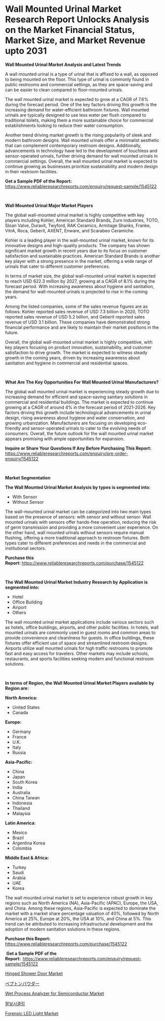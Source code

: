 <p><h1>Wall Mounted Urinal Market Research Report Unlocks Analysis on the Market Financial Status, Market Size, and Market Revenue upto 2031</h1></p><p><strong>Wall Mounted Urinal Market Analysis and Latest Trends</strong></p>
<p><p>A wall mounted urinal is a type of urinal that is affixed to a wall, as opposed to being mounted on the floor. This type of urinal is commonly found in public restrooms and commercial settings, as they are space-saving and can be easier to clean compared to floor-mounted urinals.</p><p>The wall mounted urinal market is expected to grow at a CAGR of 7.6% during the forecast period. One of the key factors driving this growth is the increasing demand for water-efficient bathroom fixtures. Wall mounted urinals are typically designed to use less water per flush compared to traditional toilets, making them a more sustainable choice for commercial establishments looking to reduce their water consumption.</p><p>Another trend driving market growth is the rising popularity of sleek and modern bathroom designs. Wall mounted urinals offer a minimalist aesthetic that can complement contemporary restroom designs. Additionally, advancements in technology have led to the development of touchless and sensor-operated urinals, further driving demand for wall mounted urinals in commercial settings. Overall, the wall mounted urinal market is expected to continue growing as businesses prioritize sustainability and modern design in their restroom facilities.</p></p>
<p><strong>Get a Sample PDF of the Report:&nbsp;</strong> <a href="https://www.reliableresearchreports.com/enquiry/request-sample/1545122">https://www.reliableresearchreports.com/enquiry/request-sample/1545122</a></p>
<p>&nbsp;</p>
<p><strong>Wall Mounted Urinal Major Market Players</strong></p>
<p><p>The global wall-mounted urinal market is highly competitive with key players including Kohler, American Standard Brands, Zurn Industries, TOTO, Sloan Valve, Duravit, Twyford, RAK Ceramics, Armitage Shanks, Franke, VitrA, Roca, Geberit, AXENT, Enware, and Scarabeo Ceramiche. </p><p>Kohler is a leading player in the wall-mounted urinal market, known for its innovative designs and high-quality products. The company has shown significant market growth in recent years due to its focus on customer satisfaction and sustainable practices. American Standard Brands is another key player with a strong presence in the market, offering a wide range of urinals that cater to different customer preferences.</p><p>In terms of market size, the global wall-mounted urinal market is expected to reach USD 622.3 million by 2027, growing at a CAGR of 8.1% during the forecast period. With increasing awareness about hygiene and sanitation, the demand for wall-mounted urinals is projected to rise in the coming years.</p><p>Among the listed companies, some of the sales revenue figures are as follows: Kohler reported sales revenue of USD 7.3 billion in 2020, TOTO reported sales revenue of USD 5.2 billion, and Geberit reported sales revenue of USD 3.1 billion. These companies have demonstrated strong financial performance and are likely to maintain their market positions in the future.</p><p>Overall, the global wall-mounted urinal market is highly competitive, with key players focusing on product innovation, sustainability, and customer satisfaction to drive growth. The market is expected to witness steady growth in the coming years, driven by increasing awareness about sanitation and hygiene in commercial and residential spaces.</p></p>
<p>&nbsp;</p>
<p><strong>What Are The Key Opportunities For Wall Mounted Urinal Manufacturers?</strong></p>
<p><p>The global wall mounted urinal market is experiencing steady growth due to increasing demand for efficient and space-saving sanitary solutions in commercial and residential buildings. The market is expected to continue growing at a CAGR of around 4% in the forecast period of 2021-2026. Key factors driving this growth include technological advancements in urinal design, rising awareness about hygiene and water conservation, and growing urbanization. Manufacturers are focusing on developing eco-friendly and sensor-operated urinals to cater to the evolving needs of consumers. Overall, the future outlook for the wall mounted urinal market appears promising with ample opportunities for expansion.</p></p>
<p><strong>Inquire or Share Your Questions If Any Before Purchasing This Report:</strong> <a href="https://www.reliableresearchreports.com/enquiry/pre-order-enquiry/1545122">https://www.reliableresearchreports.com/enquiry/pre-order-enquiry/1545122</a></p>
<p>&nbsp;</p>
<p><strong>Market Segmentation</strong></p>
<p><strong>The Wall Mounted Urinal Market Analysis by types is segmented into:</strong></p>
<p><ul><li>With Sensor</li><li>Without Sensor</li></ul></p>
<p><p>The wall-mounted urinal market can be categorized into two main types based on the presence of sensors: with sensor and without sensor. Wall mounted urinals with sensors offer hands-free operation, reducing the risk of germ transmission and providing a more convenient user experience. On the other hand, wall mounted urinals without sensors require manual flushing, offering a more traditional approach to restroom fixtures. Both types cater to different preferences and needs in the commercial and institutional sectors.</p></p>
<p><strong>Purchase this Report:&nbsp;</strong><a href="https://www.reliableresearchreports.com/purchase/1545122">https://www.reliableresearchreports.com/purchase/1545122</a></p>
<p>&nbsp;</p>
<p><strong>The Wall Mounted Urinal Market Industry Research by Application is segmented into:</strong></p>
<p><ul><li>Hotel</li><li>Office Building</li><li>Airport</li><li>Others</li></ul></p>
<p><p>The wall mounted urinal market applications include various sectors such as hotels, office buildings, airports, and other public facilities. In hotels, wall mounted urinals are commonly used in guest rooms and common areas to provide convenience and cleanliness for guests. In office buildings, these fixtures offer efficient use of space and streamlined restroom designs. Airports utilize wall mounted urinals for high traffic restrooms to promote fast and easy access for travelers. Other markets may include schools, restaurants, and sports facilities seeking modern and functional restroom solutions.</p></p>
<p>&nbsp;</p>
<p><strong>In terms of Region, the Wall Mounted Urinal Market Players available by Region are:</strong></p>
<p>
    <p> <strong> North America: </strong>
        <ul>
            <li>United States</li>
            <li>Canada</li>
        </ul>
        </p> 
    <p> <strong> Europe: </strong>
        <ul>
            <li>Germany</li>
            <li>France</li>
            <li>U.K.</li>
            <li>Italy</li>
            <li>Russia</li>
        </ul>
        </p> 
    <p> <strong> Asia-Pacific: </strong>
        <ul>
            <li>China</li>
            <li>Japan</li>
            <li>South Korea</li>
            <li>India</li>
            <li>Australia</li>
            <li>China Taiwan</li>
            <li>Indonesia</li>
            <li>Thailand</li>
            <li>Malaysia</li>
        </ul>
        </p> 
    <p> <strong> Latin America: </strong>
        <ul>
            <li>Mexico</li>
            <li>Brazil</li>
            <li>Argentina Korea</li>
            <li>Colombia</li>
        </ul>
        </p> 
    <p> <strong> Middle East & Africa: </strong>
        <ul>
            <li>Turkey</li>
            <li>Saudi</li>
            <li>Arabia</li>
            <li>UAE</li>
            <li>Korea</li>
        </ul>
    </p>
    </p>
<p><p>The wall mounted urinal market is set to experience robust growth in key regions such as North America (NA), Asia-Pacific (APAC), Europe, the USA, and China. Among these regions, Asia-Pacific is expected to dominate the market with a market share percentage valuation of 40%, followed by North America at 25%, Europe at 20%, the USA at 10%, and China at 5%. This trend can be attributed to increasing infrastructural development and the adoption of modern sanitation solutions in these regions.</p></p>
<p><strong>Purchase this Report: </strong><a href="https://www.reliableresearchreports.com/purchase/1545122">https://www.reliableresearchreports.com/purchase/1545122</a></p>
<p>&nbsp;<strong>Get a Sample PDF of the Report:&nbsp;&nbsp;</strong><a href="https://www.reliableresearchreports.com/enquiry/request-sample/1545122">https://www.reliableresearchreports.com/enquiry/request-sample/1545122</a></p>
<p><strong></strong></p>
<p><p><a href="https://github.com/guneycigdem35/Market-Research-Report-List-2/blob/main/hinged-shower-door-market.md">Hinged Shower Door Market</a></p><p><a href="https://github.com/ihabdkwlxs948/Market-Research-Report-List-1/blob/main/80864953611.md">ペプトンパウダー</a></p><p><a href="https://issuu.com/reportprime-2/docs/wet-process-analyzer-for-semiconductor-market-size">Wet Process Analyzer for Semiconductor Market</a></p><p><a href="https://github.com/hxzi07639916/Market-Research-Report-List-1/blob/main/37561933154.md">팔보시클립</a></p><p><a href="https://issuu.com/reportprime-2/docs/forensic-led-light-market-size-2030.pptx">Forensic LED Light Market</a></p></p>